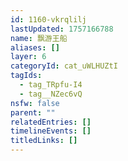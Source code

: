 ```yaml
---
id: 1160-vkrqlilj
lastUpdated: 1757166788
name: 飘游王船
aliases: []
layer: 6
categoryId: cat_uWLHUZtI
tagIds:
  - tag_TRpfu-I4
  - tag__NZec6vQ
nsfw: false
parent: ""
relatedEntries: []
timelineEvents: []
titledLinks: []
---
```


